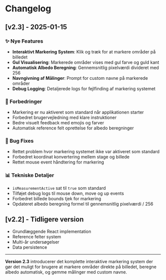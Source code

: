 # Changelog

## [v2.3] - 2025-01-15

### ✨ Nye Features
- **Interaktivt Markering System**: Klik og træk for at markere områder på billedet
- **Gul Visualisering**: Markerede områder vises med gul farve og guld kant
- **Automatisk Albedo Beregning**: Gennemsnitlig pixelværdi divideret med 256
- **Navngivning af Målinger**: Prompt for custom navne på markerede områder
- **Debug Logging**: Detaljerede logs for fejlfinding af markering systemet

### 🔧 Forbedringer
- Markering er nu aktiveret som standard når applikationen starter
- Forbedret brugervejledning med klare instruktioner
- Bedre visuelt feedback med emojis og farver
- Automatisk reference felt oprettelse for albedo beregninger

### 🐛 Bug Fixes
- Rettet problem hvor markering systemet ikke var aktiveret som standard
- Forbedret koordinat konvertering mellem stage og billede
- Rettet mouse event håndtering for markering

### 📊 Tekniske Detaljer
- `isMeasurementActive` sat til `true` som standard
- Tilføjet debug logs til mouse down, move og up events
- Forbedret billede bounds tjek for markering
- Opdateret albedo beregning formel til gennemsnitlig pixelværdi / 256

## [v2.2] - Tidligere version
- Grundlæggende React implementation
- Reference felter system
- Multi-år undersøgelser
- Data persistence

---

**Version 2.3** introducerer det komplette interaktive markering system der gør det muligt for brugere at markere områder direkte på billedet, beregne albedo automatisk, og gemme målinger med custom navne.
